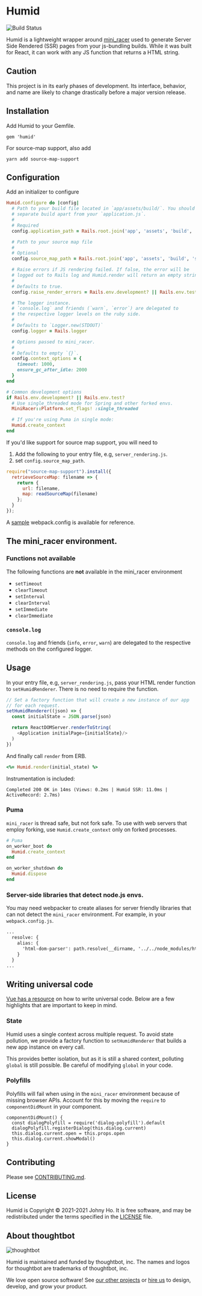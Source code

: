 # Humid

![Build Status](https://github.com/thoughtbot/humid/actions/workflows/build.yml/badge.svg?branch=main)

Humid is a lightweight wrapper around [mini_racer] used to generate Server
Side Rendered (SSR) pages from your js-bundling builds. While it was built
for React, it can work with any JS function that returns a HTML string.

## Caution

This project is in its early phases of development. Its interface,
behavior, and name are likely to change drastically before a major version
release.

## Installation

Add Humid to your Gemfile.

```
gem 'humid'
```

For source-map support, also add

```
yarn add source-map-support
```


## Configuration

Add an initializer to configure

```ruby
Humid.configure do |config|
  # Path to your build file located in `app/assets/build/`. You should use a
  # separate build apart from your `application.js`.
  #
  # Required
  config.application_path = Rails.root.join('app', 'assets', 'build', 'server_rendering.js')

  # Path to your source map file
  #
  # Optional
  config.source_map_path = Rails.root.join('app', 'assets', 'build', 'server_rendering.js.map')

  # Raise errors if JS rendering failed. If false, the error will be
  # logged out to Rails log and Humid.render will return an empty string
  #
  # Defaults to true.
  config.raise_render_errors = Rails.env.development? || Rails.env.test?

  # The logger instance.
  # `console.log` and friends (`warn`, `error`) are delegated to
  # the respective logger levels on the ruby side.
  #
  # Defaults to `Logger.new(STDOUT)`
  config.logger = Rails.logger

  # Options passed to mini_racer.
  #
  # Defaults to empty `{}`.
  config.context_options = {
    timeout: 1000,
    ensure_gc_after_idle: 2000
  }
end

# Common development options
if Rails.env.development? || Rails.env.test?
  # Use single_threaded mode for Spring and other forked envs.
  MiniRacer::Platform.set_flags! :single_threaded

  # If you're using Puma in single mode:
  Humid.create_context
end
```

If you'd like support for source map support, you will need to
1. Add the following to your entry file, e.g, `server_rendering.js`.
2. set `config.source_map_path`.

```javascript
require("source-map-support").install({
  retrieveSourceMap: filename => {
    return {
      url: filename,
      map: readSourceMap(filename)
    };
  }
});
```
A [sample] webpack.config is available for reference.

## The mini_racer environment.

### Functions not available

The following functions are **not** available in the mini_racer environment

- `setTimeout`
- `clearTimeout`
- `setInterval`
- `clearInterval`
- `setImmediate`
- `clearImmediate`

### `console.log`

`console.log` and friends (`info`, `error`, `warn`) are delegated to the
respective methods on the configured logger.

## Usage

In your entry file, e.g, `server_rendering.js`, pass your HTML render function
to `setHumidRenderer`. There is no need to require the function.

```javascript
// Set a factory function that will create a new instance of our app
// for each request.
setHumidRenderer((json) => {
  const initialState = JSON.parse(json)

  return ReactDOMServer.renderToString(
    <Application initialPage={initialState}/>
  )
})
```

And finally call `render` from ERB.

```ruby
<%= Humid.render(initial_state) %>
```

Instrumentation is included:

```
Completed 200 OK in 14ms (Views: 0.2ms | Humid SSR: 11.0ms | ActiveRecord: 2.7ms)
```

### Puma

`mini_racer` is thread safe, but not fork safe. To use with web servers that
employ forking, use `Humid.create_context` only on forked processes.

```ruby
# Puma
on_worker_boot do
  Humid.create_context
end

on_worker_shutdown do
  Humid.dispose
end
```

### Server-side libraries that detect node.js envs.
You may need webpacker to create aliases for server friendly libraries that can
not detect the `mini_racer` environment. For example, in your `webpack.config.js`.

```diff
...
  resolve: {
    alias: {
      'html-dom-parser': path.resolve(__dirname, '../../node_modules/html-dom-parser/lib/html-to-dom-server')
    }
  }
...
```

## Writing universal code
[Vue has a resource][vue_ssr] on how to write universal code. Below
are a few highlights that are important to keep in mind.

### State

Humid uses a single context across multiple request. To avoid state pollution, we
provide a factory function to `setHumidRenderer` that builds a new app instance on
every call.

This provides better isolation, but as it is still a shared context, polluting
`global` is still possible. Be careful of modifying `global` in your code.

### Polyfills

Polyfills will fail when using in the `mini_racer` environment because of missing
browser APIs. Account for this by moving the `require` to `componentDidMount`
in your component.

```
componentDidMount() {
  const dialogPolyfill = require('dialog-polyfill').default
  dialogPolyfill.registerDialog(this.dialog.current)
  this.dialog.current.open = this.props.open
  this.dialog.current.showModal()
}
```

## Contributing

Please see [CONTRIBUTING.md](/CONTRIBUTING.md).

## License

Humid is Copyright © 2021-2021 Johny Ho.
It is free software, and may be redistributed under the terms specified in the
[LICENSE](/LICENSE.md) file.

## About thoughtbot

![thoughtbot](https://thoughtbot.com/brand_assets/93:44.svg)

Humid is maintained and funded by thoughtbot, inc.
The names and logos for thoughtbot are trademarks of thoughtbot, inc.

We love open source software!
See [our other projects][community] or
[hire us][hire] to design, develop, and grow your product.

[community]: https://thoughtbot.com/community?utm_source=github
[hire]: https://thoughtbot.com?utm_source=github
[mini_racer]: https://github.com/rubyjs/mini_racer
[vue_ssr]: https://ssr.vuejs.org/
[sample]: ./webpack.config.js
